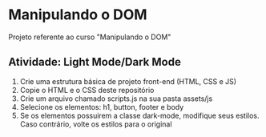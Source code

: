 # Manipulando o DOM
Projeto referente ao curso "Manipulando o DOM"

## Atividade: Light Mode/Dark Mode
  1. Crie uma estrutura básica de projeto front-end (HTML, CSS e JS)</br>
  2. Copie o HTML e o CSS deste repositório</br>
  3. Crie um arquivo chamado scripts.js na sua pasta assets/js</br>
  4. Selecione os elementos: h1, button, footer e body</br>
  5. Se os elementos possuirem a classe dark-mode, modifique seus estilos. Caso contrário, volte os estilos para o original</br>
